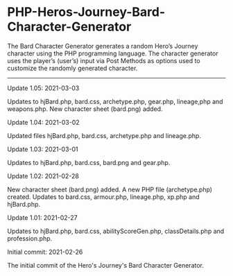 # PHP-Heros-Journey-Bard-Character-Generator
The Bard Character Generator generates a random Hero’s Journey character using the PHP programming language. The character generator uses the player’s (user’s) input via Post Methods as options used to customize the randomly generated character. 

-------------------




Update 1.05: 2021-03-03

Updates to hjBard.php, bard.css, archetype.php, gear.php, lineage,php and weapons.php.  New character sheet (bard.png) added.


Update 1.04: 2021-03-02

Updated files hjBard.php, bard.css, archetype.php and lineage.php.


Update 1.03: 2021-03-01

Updates to hjBard.php, bard.css, bard.png and gear.php.


Update 1.02: 2021-02-28

New character sheet (bard.png) added.  A new PHP file (archetype.php) created.  Updates to bard.css, armour.php, lineage.php, xp.php and hjBard.php.


Update 1.01: 2021-02-27

Updates to hjBard.php, bard.css, abilityScoreGen.php, classDetails.php and profession.php.


Initial commit: 2021-02-26

The initial commit of the Hero's Journey's Bard Character Generator.


